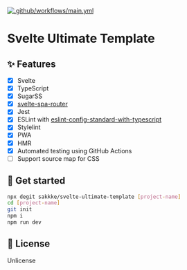 [![.github/workflows/main.yml](https://github.com/sakkke/svelte-ultimate-template/actions/workflows/main.yml/badge.svg)](https://github.com/sakkke/svelte-ultimate-template/actions/workflows/main.yml)

# Svelte Ultimate Template

## ✨ Features

- [x] Svelte
- [x] TypeScript
- [x] SugarSS
- [x] [svelte-spa-router](https://github.com/ItalyPaleAle/svelte-spa-router)
- [x] Jest
- [x] ESLint with [eslint-config-standard-with-typescript](https://github.com/standard/eslint-config-standard-with-typescript)
- [x] Stylelint
- [x] PWA
- [x] HMR
- [x] Automated testing using GitHub Actions
- [ ] Support source map for CSS

## 🚀 Get started

```sh
npx degit sakkke/svelte-ultimate-template [project-name]
cd [project-name]
git init
npm i
npm run dev
```

## 📄 License

Unlicense